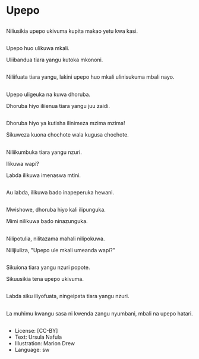 # Upepo

##
Niliusikia upepo ukivuma kupita makao yetu kwa kasi.

##
Upepo huo ulikuwa mkali.

Uliibandua tiara yangu kutoka mkononi.

##
Niliifuata tiara yangu, lakini upepo huo mkali ulinisukuma mbali nayo.

##
Upepo uligeuka na kuwa dhoruba.

Dhoruba hiyo iliienua tiara yangu juu zaidi.

##
Dhoruba hiyo ya kutisha ilinimeza mzima mzima!

Sikuweza kuona chochote wala kugusa chochote.

##
Niliikumbuka tiara yangu nzuri.

Ilikuwa wapi?

Labda ilikuwa imenaswa mtini.

##
Au labda, ilikuwa bado inapeperuka hewani.

##
Mwishowe, dhoruba hiyo kali ilipunguka.

Mimi nilikuwa bado ninazunguka.

##
Nilipotulia, nilitazama mahali nilipokuwa.

Nilijiuliza, "Upepo ule mkali umeanda wapi?"

##
Sikuiona tiara yangu nzuri popote.

Sikuusikia tena upepo ukivuma.

##
Labda siku iliyofuata, ningeipata tiara yangu nzuri.

##
La muhimu kwangu sasa ni kwenda zangu nyumbani, mbali na upepo hatari.

##
* License: [CC-BY]
* Text: Ursula Nafula
* Illustration: Marion Drew
* Language: sw
